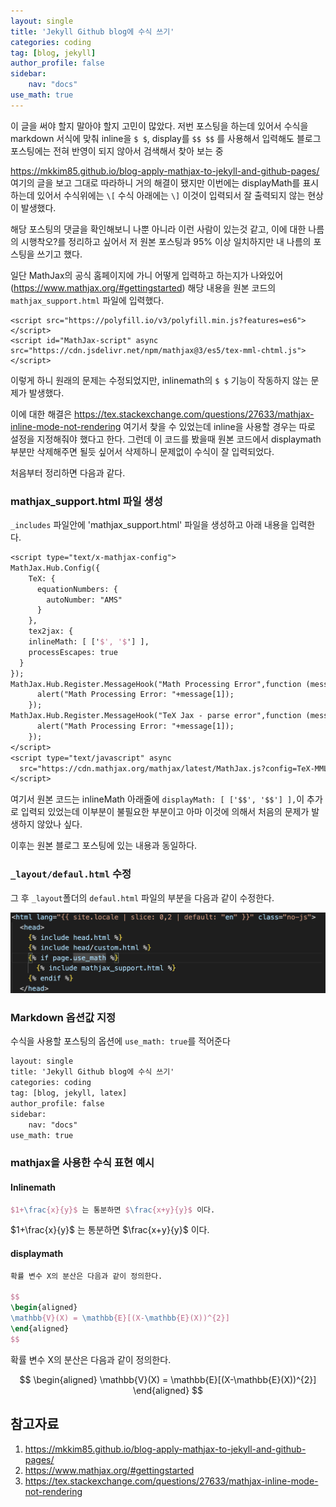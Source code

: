 ```yaml
---
layout: single
title: 'Jekyll Github blog에 수식 쓰기'
categories: coding
tag: [blog, jekyll]
author_profile: false
sidebar:
    nav: "docs"
use_math: true
---
```


이 글을 써야 할지 말아야 할지 고민이 많았다. 저번 포스팅을 하는데 있어서 수식을 markdown 서식에 맞춰 inline을 `$ $`, display를 `$$ $$` 를 사용해서 입력해도 블로그 포스팅에는 전혀 반영이 되지 않아서 검색해서 찾아 보는 중

<https://mkkim85.github.io/blog-apply-mathjax-to-jekyll-and-github-pages/> 여기의 글을 보고 그대로 따라하니 거의 해결이 됐지만 이번에는 displayMath를 표시하는데 있어서 수식위에는 `\[` 수식 아래에는 `\]` 이것이 입력되서 잘 출력되지 않는 현상이 발생했다.

해당 포스팅의 댓글을 확인해보니 나뿐 아니라 이런 사람이 있는것 같고, 이에 대한 나름의 시행착오?를 정리하고 싶어서 저 원본 포스팅과 95% 이상 일치하지만 내 나름의 포스팅을 쓰기고 했다.

일단 MathJax의 공식 홈페이지에 가니 어떻게 입력하고 하는지가 나와있어(<https://www.mathjax.org/#gettingstarted>) 해당 내용을 원본 코드의 `mathjax_support.html` 파일에 입력했다.

```
<script src="https://polyfill.io/v3/polyfill.min.js?features=es6"></script>
<script id="MathJax-script" async src="https://cdn.jsdelivr.net/npm/mathjax@3/es5/tex-mml-chtml.js"></script>
```

이렇게 하니 원래의 문제는 수정되었지만, inlinemath의 `$ $` 기능이 작동하지 않는 문제가 발생했다.

이에 대한 해결은 <https://tex.stackexchange.com/questions/27633/mathjax-inline-mode-not-rendering> 여기서 찾을 수 있었는데 inline을 사용할 경우는 따로 설정을 지정해줘야 했다고 한다. 그런데 이 코드를 봤을때 원본 코드에서 displaymath 부분만 삭제해주면 될듯 싶어서 삭제하니 문제없이 수식이 잘 입력되었다.

처음부터 정리하면 다음과 같다.

### mathjax_support.html 파일 생성

`_includes` 파일안에 'mathjax_support.html' 파일을 생성하고 아래 내용을 입력한다.

```tex
<script type="text/x-mathjax-config">
MathJax.Hub.Config({
    TeX: {
      equationNumbers: {
        autoNumber: "AMS"
      }
    },
    tex2jax: {
    inlineMath: [ ['$', '$'] ],
    processEscapes: true
  }
});
MathJax.Hub.Register.MessageHook("Math Processing Error",function (message) {
	  alert("Math Processing Error: "+message[1]);
	});
MathJax.Hub.Register.MessageHook("TeX Jax - parse error",function (message) {
	  alert("Math Processing Error: "+message[1]);
	});
</script>
<script type="text/javascript" async
  src="https://cdn.mathjax.org/mathjax/latest/MathJax.js?config=TeX-MML-AM_CHTML">
</script>
```

여기서 원본 코드는 inlineMath 아래줄에 `displayMath: [ ['$$', '$$'] ],`이 추가로 입력되 있었는데 이부분이 불필요한 부분이고 아마 이것에 의해서 처음의 문제가 발생하지 않았나 싶다.

이후는 원본 블로그 포스팅에 있는 내용과 동일하다.

### `_layout/defaul.html` 수정

그 후 `_layout`폴더의 `defaul.html` 파일의 **<head>** 부분을 다음과 같이 수정한다.

![](/images/2023-03-13-mathjax/defaul.png)<!-- -->

### Markdown 옵션값 지정

수식을 사용할 포스팅의 옵션에 `use_math: true`를 적어준다

```tex
layout: single
title: 'Jekyll Github blog에 수식 쓰기'
categories: coding
tag: [blog, jekyll, latex]
author_profile: false
sidebar:
    nav: "docs"
use_math: true
```

### mathjax을 사용한 수식 표현 예시

#### Inlinemath

```tex
$1+\frac{x}{y}$ 는 통분하면 $\frac{x+y}{y}$ 이다. 
```

$1+\frac{x}{y}$ 는 통분하면 $\frac{x+y}{y}$ 이다. 

#### displaymath

```tex
확률 변수 X의 분산은 다음과 같이 정의한다.

$$
\begin{aligned}
\mathbb{V}(X) = \mathbb{E}[(X-\mathbb{E}(X))^{2}]
\end{aligned}
$$
```

확률 변수 X의 분산은 다음과 같이 정의한다.

$$
\begin{aligned}
\mathbb{V}(X) = \mathbb{E}[(X-\mathbb{E}(X))^{2}]
\end{aligned}
$$

## 참고자료

1. <https://mkkim85.github.io/blog-apply-mathjax-to-jekyll-and-github-pages/>
2. <https://www.mathjax.org/#gettingstarted>
3. <https://tex.stackexchange.com/questions/27633/mathjax-inline-mode-not-rendering> 